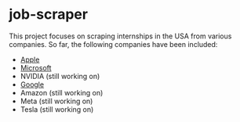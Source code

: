 # job-scraper

This project focuses on scraping internships in the USA from various companies. So far, the following companies have been included:

- [Apple](https://github.com/jesuschrist-immanuel/job-scraper/blob/main/scrapers/apple.py)
- [Microsoft](https://github.com/jesuschrist-immanuel/job-scraper/blob/main/scrapers/microsoft.py)
- NVIDIA (still working on)
- [Google](https://github.com/jesuschrist-immanuel/job-scraper/blob/main/scrapers/google.py)
- Amazon (still working on)
- Meta (still working on)
- Tesla (still working on)
